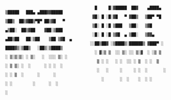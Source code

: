 

                                           █     █░▓█████  ██▓    ▄████▄  ▒█████   ███▄ ▄███▓▓█████ 
                                          ▓█░ █ ░█░▓█   ▀ ▓██▒   ▒██▀ ▀█ ▒██▒  ██▒▓██▒▀█▀ ██▒▓█   ▀
                                          ▒█░ █ ░█ ▒███   ▒██░   ▒▓█    ▄▒██░  ██▒▓██    ▓██░▒███
                                          ░█░ █ ░█ ▒▓█  ▄ ▒██░   ▒▓▓▄ ▄██▒██   ██░▒██    ▒██ ▒▓█  ▄
                                         ░░██▒██▓ ░▒████▒░██████▒ ▓███▀ ░ ████▓▒░▒██▒   ░██▒░▒████▒
                                           ░ ▓░▒ ▒  ░░ ▒░ ░░ ▒░▓  ░ ░▒ ▒  ░ ▒░▒░▒░ ░ ▒░   ░  ░░░ ▒░ ░
                                            ▒ ░ ░   ░ ░  ░░ ░ ▒  ░ ░  ▒    ░ ▒ ▒░ ░  ░      ░ ░ ░  ░
                                            ░   ░     ░     ░ ░  ░       ░ ░ ░ ▒  ░      ░      ░   
                                              ░       ░  ░    ░  ░ ░         ░ ░         ░      ░  ░
                                                                           ░ 
